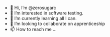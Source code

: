 - 👋 Hi, I’m @zerosugarc
- 👀 I’m interested in software testing.
- 🌱 I’m currently learning all I can.
- 💞️ I’m looking to collaborate on apprenticeship
- 📫 How to reach me ...

<!---
zerosugarc/zerosugarc is a ✨ special ✨ repository because its `README.md` (this file) appears on your GitHub profile.
You can click the Preview link to take a look at your changes.
--->
